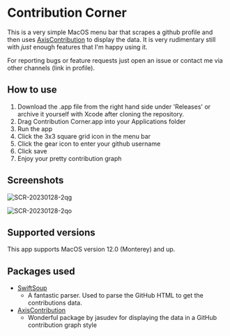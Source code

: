 # Contribution Corner
This is a very simple MacOS menu bar that scrapes a github profile and then uses [AxisContribution]() to display the data.
It is very rudimentary still with *just* enough features that I'm happy using it.

For reporting bugs or feature requests just open an issue or contact me via other channels (link in profile).

## How to use
1. Download the .app file from the right hand side under 'Releases' or archive it yourself with Xcode after cloning the repository.
2. Drag Contribution Corner.app into your Applications folder
4. Run the app
5. Click the 3x3 square grid icon in the menu bar
6. Click the gear icon to enter your github username
7. Click save
8. Enjoy your pretty contribution graph

## Screenshots

![SCR-20230128-2qg](https://user-images.githubusercontent.com/31478985/215233711-30df2bbb-bae4-43ac-87c2-abfa919cd67a.png)

![SCR-20230128-2qo](https://user-images.githubusercontent.com/31478985/215233723-9bd58d34-6fbc-4275-81f5-54a731ed238d.png)

## Supported versions
This app supports MacOS version 12.0 (Monterey) and up.

## Packages used
* [SwiftSoup ](https://github.com/scinfu/SwiftSoup)
  - A fantastic parser. Used to parse the GitHub HTML to get the contributions data.
* [AxisContribution](https://github.com/jasudev/AxisContribution)
  - Wonderful package by jasudev for displaying the data in a GitHub contribution graph style
